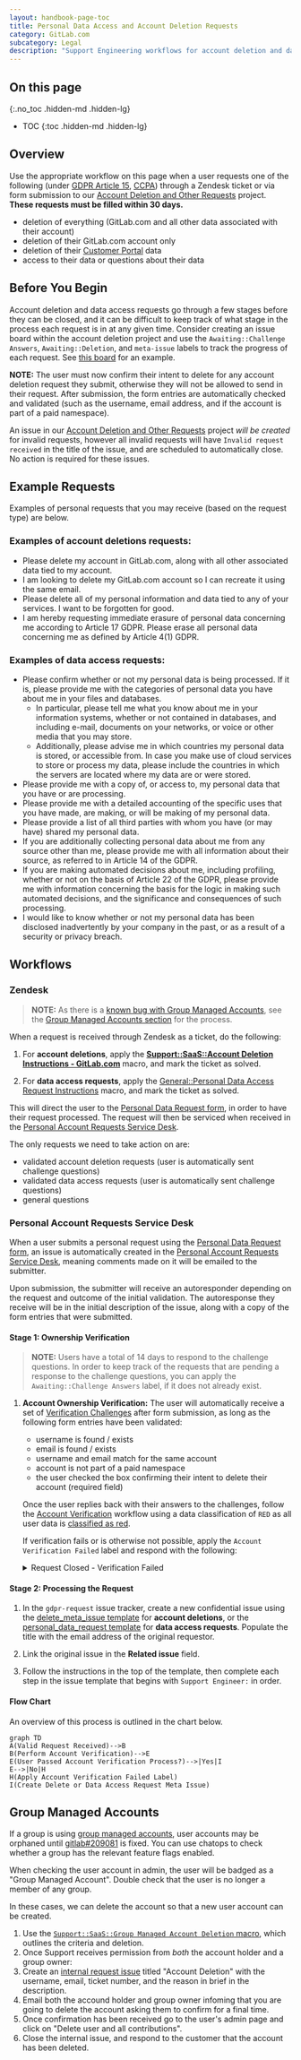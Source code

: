 ```yaml
---
layout: handbook-page-toc
title: Personal Data Access and Account Deletion Requests
category: GitLab.com
subcategory: Legal
description: "Support Engineering workflows for account deletion and data access requests"
---
```


## On this page
{:.no_toc .hidden-md .hidden-lg}

- TOC
{:toc .hidden-md .hidden-lg}

## Overview
Use the appropriate workflow on this page when a user requests one of the following (under [GDPR Article 15](https://gdpr-text.com/read/article-15/), [CCPA](https://oag.ca.gov/privacy/ccpa)) through a Zendesk ticket or via form submission to our [Account Deletion and Other Requests](https://gitlab.com/gitlab-com/gdpr-request/issues/service_desk) project. **These requests must be filled within 30 days.**

- deletion of everything (GitLab.com and all other data associated with their account)
- deletion of their GitLab.com account only
- deletion of their [Customer Portal](http://customers.gitlab.com/) data
- access to their data or questions about their data

## Before You Begin

Account deletion and data access requests go through a few stages before they can be closed, and it can be difficult to keep track of what stage in the process each request is in at any given time. Consider creating an issue board within the account deletion project and use the `Awaiting::Challenge Answers`, `Awaiting::Deletion`, and `meta-issue` labels to track the progress of each request. See [this board](https://gitlab.com/gitlab-com/gdpr-request/-/boards/2316580?assignee_username=tristan&) for an example.

**NOTE:** The user must now confirm their intent to delete for any account deletion request they submit, otherwise they will not be allowed to send in their request. After submission, the form entries are automatically checked and validated (such as the username, email address, and if the account is part of a paid namespace).

An issue in our [Account Deletion and Other Requests](https://gitlab.com/gitlab-com/gdpr-request/issues/service_desk) project *will be created* for invalid requests, however all invalid requests will have `Invalid request received` in the title of the issue, and are scheduled to automatically close. No action is required for these issues.

## Example Requests

Examples of personal requests that you may receive (based on the request type) are below.

### Examples of **account deletions requests**:

- Please delete my account in GitLab.com, along with all other associated data tied to my account.
- I am looking to delete my GitLab.com account so I can recreate it using the same email.
- Please delete all of my personal information and data tied to any of your services. I want to be forgotten for good.
- I am hereby requesting immediate erasure of personal data concerning me according to Article 17 GDPR. Please erase all personal data concerning me as defined by Article 4(1) GDPR.

### Examples of **data access requests**:

- Please confirm whether or not my personal data is being processed. If it is, please provide me with the categories of personal data you have about me in your files and databases.
     - In particular, please tell me what you know about me in your information systems, whether or not contained in databases, and including e-mail, documents on your networks, or voice or other media that you may store.
     - Additionally, please advise me in which countries my personal data is stored, or accessible from. In case you make use of cloud services to store or process my data, please include the countries in which the servers are located where my data are or were stored.
- Please provide me with a copy of, or access to, my personal data that you have or are processing.
- Please provide me with a detailed accounting of the specific uses that you have made, are making, or will be making of my personal data.
- Please provide a list of all third parties with whom you have (or may have) shared my personal data.
- If you are additionally collecting personal data about me from any source other than me, please provide me with all information about their source, as referred to in Article 14 of the GDPR.
- If you are making automated decisions about me, including profiling, whether or not on the basis of Article 22 of the GDPR, please provide me with information concerning the basis for the logic in making such automated decisions, and the significance and consequences of such processing.
- I would like to know whether or not my personal data has been disclosed inadvertently by your company in the past, or as a result of a security or privacy breach.

## Workflows

### Zendesk

>**NOTE:** As there is a [known bug with Group Managed Accounts](https://gitlab.com/gitlab-org/gitlab/-/issues/209081), see the [Group Managed Accounts section](#group-managed-accounts) for the process.

When a request is received through Zendesk as a ticket, do the following:

1. For **account deletions**, apply the [**Support::SaaS::Account Deletion Instructions - GitLab.com**](https://gitlab.zendesk.com/agent/admin/macros/360027176693) macro, and mark the ticket as solved.

1. For **data access requests**, apply the [General::Personal Data Access Request Instructions](https://gitlab.com/search?utf8=%E2%9C%93&group_id=2573624&project_id=17008590&scope=&search_code=true&snippets=false&repository_ref=master&nav_source=navbar&search=id%3A+360043149613) macro, and mark the ticket as solved.

This will direct the user to the [Personal Data Request form](https://gitlab-com.gitlab.io/support/support-ops/account-deletion-form-temp/), in order to have their request processed. The request will then be serviced when received in the [Personal Account Requests Service Desk](https://gitlab.com/gitlab-com/gdpr-request/issues/service_desk). 

The only requests we need to take action on are:

- validated account deletion requests (user is automatically sent challenge questions)
- validated data access requests (user is automatically sent challenge questions)
- general questions

### Personal Account Requests Service Desk

When a user submits a personal request using the [Personal Data Request form](https://gitlab-com.gitlab.io/support/support-ops/account-deletion-form-temp/), an issue is automatically created in the [Personal Account Requests Service Desk](https://gitlab.com/gitlab-com/gdpr-request/-/issues/service_desk), meaning comments made on it will be emailed to the submitter.

Upon submission, the submitter will receive an autoresponder depending on the request and outcome of the initial validation. The autoresponse they receive will be in the initial description of the issue, along with a copy of the form entries that were submitted.

#### **Stage 1: Ownership Verification**

>**NOTE:** Users have a total of 14 days to respond to the challenge questions. In order to keep track of the requests that are pending a response to the challenge questions, you can apply the `Awaiting::Challenge Answers` label, if it does not already exist.

1. **Account Ownership Verification:**
   The user will automatically receive a set of [Verification Challenges](https://gitlab.com/gitlab-com/support/internal-requests/-/wikis/Account-Verification-Challenges) after form submission, as long as the following form entries have been validated:
   - username is found / exists
   - email is found / exists
   - username and email match for the same account
   - account is not part of a paid namespace
   - the user checked the box confirming their intent to delete their account (required field)
   
   Once the user replies back with their answers to the challenges, follow the [Account Verification](https://about.gitlab.com/handbook/support/workflows/account_verification.html#if-the-user-responds-with-the-need-for-further-verification-by-answering-the-challenges) workflow using a data classification of `RED` as all user data is [classified as red](https://docs.google.com/spreadsheets/d/1eNuSLuBcZWQe13SV1TfEjtNdCOZw7G7ofY9A42Y0sPA/edit#gid=797822036). 
   
   If verification fails or is otherwise not possible, apply the `Account Verification Failed` label and respond with the following:

   <details>
     <summary markdown="span">Request Closed - Verification Failed</summary>

     <p>Greetings,</p>

     <p>Unfortunately, the answers to our verification challenges have failed. As a result, we are unable to process your account deletion request. This issue will be closed.</p>

     <p>Regards,</p>
   </details>


#### **Stage 2: Processing the Request**

1. In the `gdpr-request` issue tracker, create a new confidential issue using the [delete_meta_issue template](https://gitlab.com/gitlab-com/gdpr-request/issues/new?issuable_template=deletion_meta_issue) for **account deletions**, or the [personal_data_request template](https://gitlab.com/gitlab-com/gdpr-request/-/issues/new?issuable_template=personal_data_access_request) for **data access requests**. Populate the title with the email address of the original requestor.

1. Link the original issue in the **Related issue** field.

1. Follow the instructions in the top of the template, then complete each step in the issue template that begins with `Support Engineer:` in order.

#### Flow Chart

An overview of this process is outlined in the chart below.

```mermaid
graph TD
A(Valid Request Received)-->B
B(Perform Account Verification)-->E
E(User Passed Account Verification Process?)-->|Yes|I
E-->|No|H
H(Apply Account Verification Failed Label)
I(Create Delete or Data Access Request Meta Issue)
```

## Group Managed Accounts

If a group is using [group managed accounts](https://docs.gitlab.com/ee/user/group/saml_sso/group_managed_accounts.html), user accounts may be orphaned until [gitlab#209081](https://gitlab.com/gitlab-org/gitlab/-/issues/209081) is fixed. You can use chatops to check whether a group has the relevant feature flags enabled.

When checking the user account in admin, the user will be badged as a "Group Managed Account". Double check that the user is no longer a member of any group.

In these cases, we can delete the account so that a new user account can be created.

1. Use the [`Support::SaaS::Group Managed Account Deletion` macro](https://gitlab.com/search?utf8=%E2%9C%93&group_id=2573624&project_id=17008590&scope=&search_code=true&snippets=false&repository_ref=master&nav_source=navbar&search=id%3A+360073474899), which outlines the criteria and deletion.
1. Once Support receives permission from *both* the account holder and a group owner:
1. Create an [internal request issue](https://gitlab.com/gitlab-com/support/internal-requests/-/issues/new) titled "Account Deletion" with the username, email, ticket number, and the reason in brief in the description.
1. Email both the accound holder and group owner infoming that you are going to delete the account asking them to confirm for a final time.
1. Once confirmation has been received go to the user's admin page and click on "Delete user and all contributions".
1. Close the internal issue, and respond to the customer that the account has been deleted.

